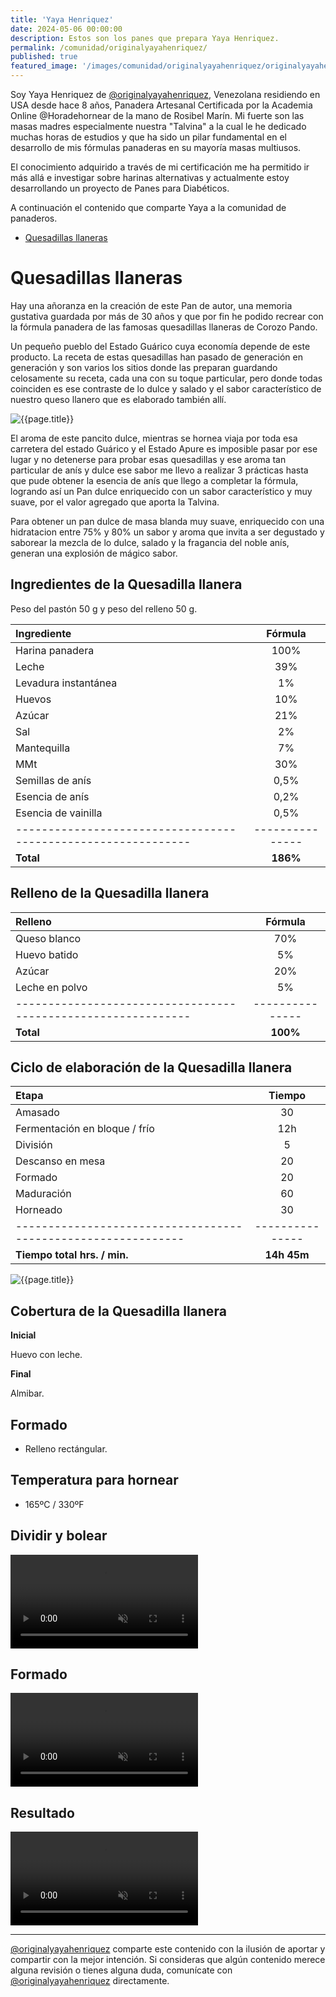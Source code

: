 ```yaml
---
title: 'Yaya Henriquez'
date: 2024-05-06 00:00:00
description: Estos son los panes que prepara Yaya Henriquez.
permalink: /comunidad/originalyayahenriquez/
published: true
featured_image: '/images/comunidad/originalyayahenriquez/originalyayahenriquez-02.jpg'
---
```


Soy Yaya Henriquez de [@originalyayahenriquez](https://www.instagram.com/originalyayahenriquez), Venezolana residiendo en USA desde hace 8 años, Panadera Artesanal Certificada por la Academia Online @Horadehornear de la mano de Rosibel Marín. Mi fuerte son las masas madres especialmente nuestra "Talvina" a la cual le he dedicado muchas horas de estudios y que ha sido un pilar fundamental en el desarrollo de mis fórmulas panaderas en su mayoría masas multiusos.

El conocimiento adquirido a través de mi certificación me ha permitido ir más allá e investigar sobre harinas alternativas y actualmente estoy desarrollando un proyecto de Panes para Diabéticos.

A continuación el contenido que comparte Yaya a la comunidad de panaderos.

* [Quesadillas llaneras](#quesadilla)

<div id="quesadilla"></div>

# Quesadillas llaneras

Hay una añoranza en la creación de este Pan de autor, una memoria gustativa guardada por más de 30 años y que por fin he podido recrear con la fórmula panadera de las famosas quesadillas llaneras de Corozo Pando.

Un pequeño pueblo del Estado Guárico cuya economía depende de este producto. La receta de estas quesadillas han pasado de generación en generación y son varios los sitios donde las preparan
guardando celosamente su receta, cada una con su toque particular, pero donde todas coinciden es ese contraste de lo dulce y salado y el sabor característico de nuestro queso llanero que es elaborado también allí. 

<img class="post_image post_image_right" src="/images/comunidad/originalyayahenriquez/originalyayahenriquez-quesadilla-01.jpg" alt="{{page.title}}">

El aroma de este pancito dulce, mientras se hornea viaja por toda esa carretera del estado Guárico y el Estado Apure es imposible pasar por ese lugar y no detenerse para probar esas quesadillas y ese aroma tan particular de anís y dulce ese sabor me llevo a realizar 3 prácticas hasta que pude obtener la esencia de anís que llego a completar la fórmula, logrando así un Pan dulce enriquecido con un sabor característico y muy suave, por el valor agregado que aporta la Talvina. 

Para obtener un pan dulce de masa blanda muy suave, enriquecido con una hidratacion entre 75% y 80% un sabor y aroma que invita a ser degustado y saborear la mezcla de lo dulce, salado y la fragancia del noble anís, generan una explosión de mágico sabor.

## Ingredientes de la Quesadilla llanera

Peso del pastón 50 g y peso del relleno 50 g.

| Ingrediente                                                  |    Fórmula    |
|:-------------------------------------------------------------|:-------------:|
| Harina panadera                                              |     100%      |
| Leche                                                        |      39%      |
| Levadura instantánea                                         |       1%      |
| Huevos                                                       |      10%      |
| Azúcar                                                       |      21%      |
| Sal                                                          |       2%      |
| Mantequilla                                                  |       7%      |
| MMt                                                          |      30%      |
| Semillas de anís                                             |     0,5%      |
| Esencia de anís                                              |     0,2%      |
| Esencia de vainilla                                          |     0,5%      |
| -------------------------------------------------------------|---------------|
| **Total**                                                    |  **186%**     |

## Relleno de la Quesadilla llanera

| Relleno                                                      |    Fórmula    |
|:-------------------------------------------------------------|:-------------:|
| Queso blanco                                                 |      70%      |
| Huevo batido                                                 |       5%      |
| Azúcar                                                       |      20%      |
| Leche en polvo                                               |       5%      |
| -------------------------------------------------------------|---------------|
| **Total**                                                    |  **100%**     |

## Ciclo de elaboración de la Quesadilla llanera

| Etapa                                                        |    Tiempo     |
|:-------------------------------------------------------------|:-------------:|
| Amasado                                                      |      30       |
| Fermentación en bloque / frío                                |      12h      |
| División                                                     |       5       |
| Descanso en mesa                                             |      20       |
| Formado                                                      |      20       |
| Maduración                                                   |      60       |
| Horneado                                                     |      30       |
| -------------------------------------------------------------|---------------|
| **Tiempo total hrs. / min.**                                 | **14h 45m**   |

<img class="post_image post_image_right" src="/images/comunidad/originalyayahenriquez/originalyayahenriquez-quesadilla-03.jpg" alt="{{page.title}}">

## Cobertura de la Quesadilla llanera

**Inicial**

Huevo con leche.

**Final**

Almibar.

## Formado

- Relleno rectángular.

## Temperatura para hornear

- 165ºC / 330ºF

## Dividir y bolear

<div class="wrap">
<video width="300" autoplay muted controls>
  <source src="/images/comunidad/originalyayahenriquez/originalyayahenriquez-quesadilla-01.mp4" type="video/mp4">
Your browser does not support the video tag.
</video>
</div>

## Formado

<div class="wrap">
<video width="300" autoplay muted controls>
  <source src="/images/comunidad/originalyayahenriquez/originalyayahenriquez-quesadilla-02.mp4" type="video/mp4">
Your browser does not support the video tag.
</video>
</div>

## Resultado

<div class="wrap">
<video width="300" autoplay muted controls>
  <source src="/images/comunidad/originalyayahenriquez/originalyayahenriquez-quesadilla-03.mp4" type="video/mp4">
Your browser does not support the video tag.
</video>
</div>

---

[@originalyayahenriquez](https://www.instagram.com/originalyayahenriquez) comparte este contenido con la ilusión de aportar y compartir con la mejor intención. Si consideras que algún contenido merece alguna revisión o tienes alguna duda, comunícate con [@originalyayahenriquez](https://www.instagram.com/originalyayahenriquez) directamente.
